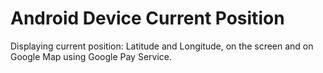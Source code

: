 # Android Device Current Position

Displaying current position: Latitude and Longitude, on the screen and on Google Map using Google Pay Service.
